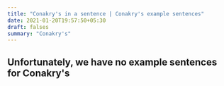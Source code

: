 ```yaml
---
title: "Conakry's in a sentence | Conakry's example sentences"
date: 2021-01-20T19:57:50+05:30
draft: falses
summary: "Conakry's"
---
```

## Unfortunately, we have no example sentences for Conakry's                 
